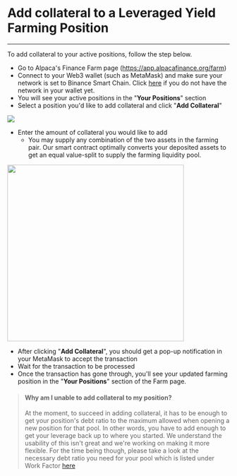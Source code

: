 # Add collateral to a Leveraged Yield Farming Position
***

To add collateral to your active positions, follow the step below.
* Go to Alpaca's Finance Farm page (https://app.alpacafinance.org/farm)
* Connect to your Web3 wallet (such as MetaMask) and make sure your network is set to Binance Smart Chain. Click [here](https://academy.binance.com/en/articles/connecting-metamask-to-binance-smart-chain) if you do not have the network in your wallet yet.
* You will see your active positions in the "**Your Positions**" section
* Select a position you'd like to add collateral and click "**Add Collateral**"

![](https://pic.imgdb.cn/item/60fa28575132923bf87de11b.png)

* Enter the amount  of collateral you would like to add
  - You may supply any combination of the two assets in the farming pair. Our smart contract optimally converts your deposited assets to get an equal value-split to supply the farming liquidity pool.

<img src="https://pic.imgdb.cn/item/60fa28825132923bf87e589e.png" width="400" height="400" />

* After clicking "**Add Collateral**", you should get a pop-up notification in your MetaMask to accept the transaction
* Wait for the transaction to be processed
* Once the transaction has gone through, you'll see your updated farming position in the "**Your Positions**" section of the Farm page.


> #### Why am I unable to add collateral to my position?
> At the moment, to succeed in adding collateral, it has to be enough to get your position's debt ratio to the maximum allowed when opening a new position for that pool. In other words, you have to add enough to get your leverage back up to where you started. We understand the usability of this isn't great and we're working on making it more flexible. For the time being though, please take a look at the necessary debt ratio you need for your pool which is listed under Work Factor [here](../pool-specific-parameters.md)